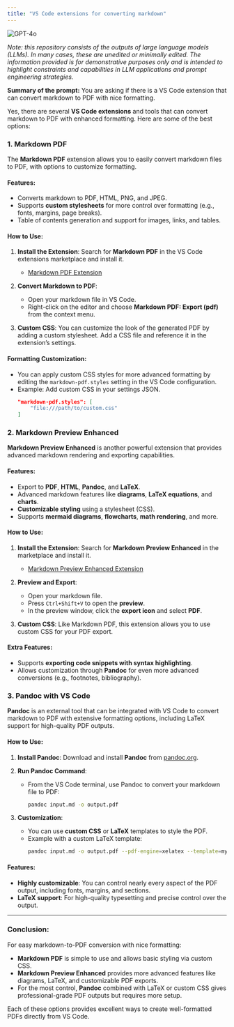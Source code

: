 ```yaml
---
title: "VS Code extensions for converting markdown"
---
```

![GPT-4o](https://img.shields.io/badge/GPT--4o-3333FF?style=for-the-badge&logo=openai&logoColor=white)



*Note: this repository consists of the outputs of large language models (LLMs). In many cases, these are unedited or minimally edited. The information provided is for demonstrative purposes only and is intended to highlight constraints and capabilities in LLM applications and prompt engineering strategies.*


**Summary of the prompt:** You are asking if there is a VS Code extension that can convert markdown to PDF with nice formatting.

Yes, there are several **VS Code extensions** and tools that can convert markdown to PDF with enhanced formatting. Here are some of the best options:

### **1. Markdown PDF**

The **Markdown PDF** extension allows you to easily convert markdown files to PDF, with options to customize formatting.

#### **Features**:
- Converts markdown to PDF, HTML, PNG, and JPEG.
- Supports **custom stylesheets** for more control over formatting (e.g., fonts, margins, page breaks).
- Table of contents generation and support for images, links, and tables.

#### **How to Use**:
1. **Install the Extension**: Search for **Markdown PDF** in the VS Code extensions marketplace and install it.
   - [Markdown PDF Extension](https://marketplace.visualstudio.com/items?itemName=yzane.markdown-pdf)

2. **Convert Markdown to PDF**:
   - Open your markdown file in VS Code.
   - Right-click on the editor and choose **Markdown PDF: Export (pdf)** from the context menu.

3. **Custom CSS**: You can customize the look of the generated PDF by adding a custom stylesheet. Add a CSS file and reference it in the extension’s settings.

#### **Formatting Customization**:
- You can apply custom CSS styles for more advanced formatting by editing the `markdown-pdf.styles` setting in the VS Code configuration.
- Example: Add custom CSS in your settings JSON.
   ```json
   "markdown-pdf.styles": [
       "file:///path/to/custom.css"
   ]
   ```

### **2. Markdown Preview Enhanced**

**Markdown Preview Enhanced** is another powerful extension that provides advanced markdown rendering and exporting capabilities.

#### **Features**:
- Export to **PDF**, **HTML**, **Pandoc**, and **LaTeX**.
- Advanced markdown features like **diagrams**, **LaTeX equations**, and **charts**.
- **Customizable styling** using a stylesheet (CSS).
- Supports **mermaid diagrams**, **flowcharts**, **math rendering**, and more.

#### **How to Use**:
1. **Install the Extension**: Search for **Markdown Preview Enhanced** in the marketplace and install it.
   - [Markdown Preview Enhanced Extension](https://marketplace.visualstudio.com/items?itemName=shd101wyy.markdown-preview-enhanced)

2. **Preview and Export**:
   - Open your markdown file.
   - Press `Ctrl+Shift+V` to open the **preview**.
   - In the preview window, click the **export icon** and select **PDF**.

3. **Custom CSS**: Like Markdown PDF, this extension allows you to use custom CSS for your PDF export.

#### **Extra Features**:
- Supports **exporting code snippets with syntax highlighting**.
- Allows customization through **Pandoc** for even more advanced conversions (e.g., footnotes, bibliography).

### **3. Pandoc with VS Code**

**Pandoc** is an external tool that can be integrated with VS Code to convert markdown to PDF with extensive formatting options, including LaTeX support for high-quality PDF outputs.

#### **How to Use**:
1. **Install Pandoc**: Download and install **Pandoc** from [pandoc.org](https://pandoc.org/installing.html).

2. **Run Pandoc Command**:
   - From the VS Code terminal, use Pandoc to convert your markdown file to PDF:
     ```bash
     pandoc input.md -o output.pdf
     ```

3. **Customization**:
   - You can use **custom CSS** or **LaTeX** templates to style the PDF.
   - Example with a custom LaTeX template:
     ```bash
     pandoc input.md -o output.pdf --pdf-engine=xelatex --template=mytemplate.tex
     ```

#### **Features**:
- **Highly customizable**: You can control nearly every aspect of the PDF output, including fonts, margins, and sections.
- **LaTeX support**: For high-quality typesetting and precise control over the output.

---

### **Conclusion**:
For easy markdown-to-PDF conversion with nice formatting:
- **Markdown PDF** is simple to use and allows basic styling via custom CSS.
- **Markdown Preview Enhanced** provides more advanced features like diagrams, LaTeX, and customizable PDF exports.
- For the most control, **Pandoc** combined with LaTeX or custom CSS gives professional-grade PDF outputs but requires more setup.

Each of these options provides excellent ways to create well-formatted PDFs directly from VS Code.